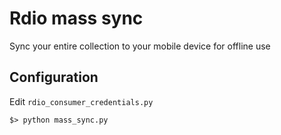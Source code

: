 # Rdio mass sync
Sync your entire collection to your mobile device for offline use

## Configuration
Edit `rdio_consumer_credentials.py`

 	$> python mass_sync.py
